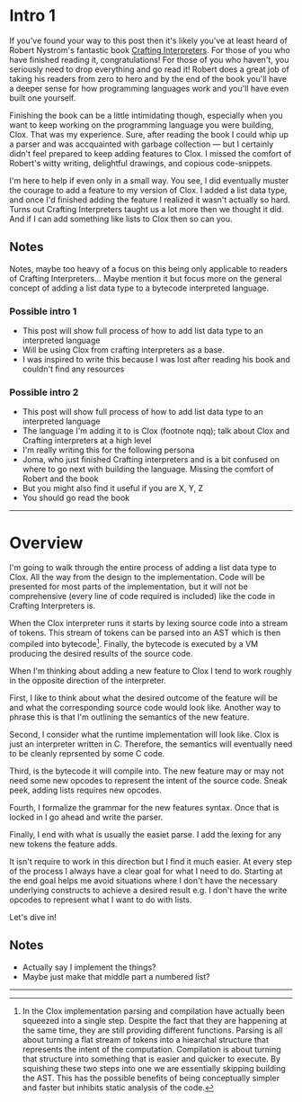 # Intro 1

If you've found your way to this post then it's likely you've at least heard of Robert Nystrom's fantastic book [Crafting Interpreters](https://craftinginterpreters.com/). For those of you who have finished reading it, congratulations! For those of you who haven't, you seriously need to drop everything and go read it! Robert does a great job of taking his readers from zero to hero and by the end of the book you'll have a deeper sense for how programming languages work and you'll have even built one yourself.

Finishing the book can be a little intimidating though, especially when you want to keep working on the programming language you were building, Clox. That was my experience. Sure, after reading the book I could whip up a parser and was accquainted with garbage collection — but I certainly didn't feel prepared to keep adding features to Clox. I missed the comfort of Robert's witty writing, delightful drawings, and copious code-snippets.

I'm here to help if even only in a small way. You see, I did eventually muster the courage to add a feature to my version of Clox. I added a list data type, and once I'd finished adding the feature I realized it wasn't actually so hard. Turns out Crafting Interpreters taught us a lot more then we thought it did. And if I can add something like lists to Clox then so can you.

Notes
---
Notes, maybe too heavy of a focus on this being only applicable to readers of Crafting Interpreters... Maybe mention it but focus more on the general concept of adding a list data type to a bytecode interpreted language.

### Possible intro 1
- This post will show full process of how to add list data type to an interpreted language
- Will be using Clox from crafting interpreters as a base.
- I was inspired to write this because I was lost after reading his book and couldn't find any resources

### Possible intro 2
- This post will show full process of how to add list data type to an interpreted language
- The language I'm adding it to is Clox (footnote nqq); talk about Clox and Crafting interpreters at a high level
- I'm really writing this for the following persona
- Joma, who just finished Crafting interpreters and is a bit confused on where to go next with building the language. Missing the comfort of Robert and the book
- But you might also find it useful if you are X, Y, Z
- You should go read the book

---

# Overview

I'm going to walk through the entire process of adding a list data type to Clox. All the way from the design to the implementation. Code will be presented for most parts of the implementation, but it will not be comprehensive (every line of code required is included) like the code in Crafting Interpreters is.

When the Clox interpreter runs it starts by lexing source code into a stream of tokens. This stream of tokens can be parsed into an AST which is then compiled into bytecode[^1]. Finally, the bytecode is executed by a VM producing the desired results of the source code.

When I'm thinking about adding a new feature to Clox I tend to work roughly in the opposite direction of the interpreter.

First, I like to think about what the desired outcome of the feature will be and what the corresponding source code would look like. Another way to phrase this is that I'm outlining the semantics of the new feature.

Second, I consider what the runtime implementation will look like. Clox is just an interpreter written in C. Therefore, the semantics will eventually need to be cleanly reprsented by some C code.

Third, is the bytecode it will compile into. The new feature may or may not need some new opcodes to represent the intent of the source code. Sneak peek, adding lists requires new opcodes.

Fourth, I formalize the grammar for the new features syntax. Once that is locked in I go ahead and write the parser.

Finally, I end with what is usually the easiet parse. I add the lexing for any new tokens the feature adds.

It isn't require to work in this direction but I find it much easier. At every step of the process I always have a clear goal for what I need to do. Starting at the end goal helps me avoid situations where I don't have the necessary underlying constructs to achieve a desired result e.g. I don't have the write opcodes to represent what I want to do with lists.

Let's dive in!

Notes
---
- Actually say I implement the things?
- Maybe just make that middle part a numbered list?
---

[^1]: In the Clox implementation parsing and compilation have actually been squeezed into a single step. Despite the fact that they are happening at the same time, they are still providing different functions. Parsing is all about turning a flat stream of tokens into a hiearchal structure that represents the intent of the computation. Compilation is about turning that structure into something that is easier and quicker to execute. By squishing these two steps into one we are essentially skipping building the AST. This has the possible benefits of being conceptually simpler and faster but inhibits static analysis of the code.
